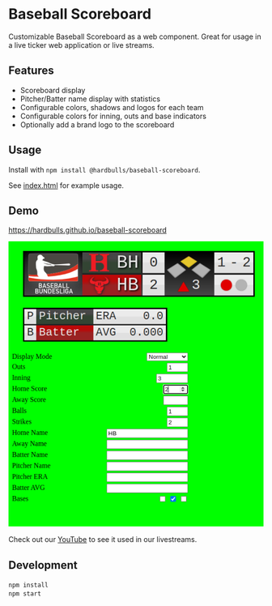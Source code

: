 # Baseball Scoreboard

Customizable Baseball Scoreboard as a web component. 
Great for usage in a live ticker web application or live streams.

## Features

* Scoreboard display
* Pitcher/Batter name display with statistics
* Configurable colors, shadows and logos for each team
* Configurable colors for inning, outs and base indicators
* Optionally add a brand logo to the scoreboard

## Usage

Install with `npm install @hardbulls/baseball-scoreboard`.

See [index.html](./index.html) for example usage.

## Demo

https://hardbulls.github.io/baseball-scoreboard

![Baseball Scoreboard Preview](./.github/preview.webp)

Check out our [YouTube](https://www.youtube.com/@hardbullsbaseball/streams) to see it used in our livestreams.

## Development

`npm install`  
`npm start`
